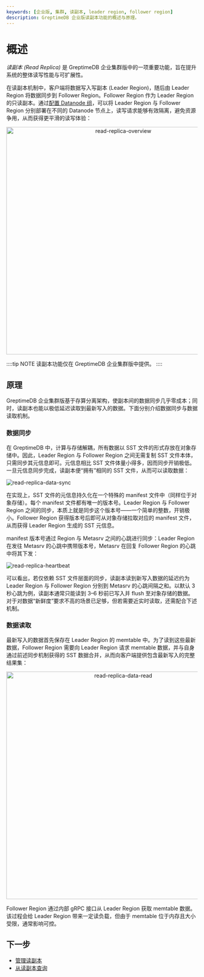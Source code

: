```yaml
---
keywords: [企业版, 集群, 读副本, leader region, follower region]
description: GreptimeDB 企业版读副本功能的概述与原理。
---
```


# 概述

*读副本 (Read Replica)* 是 GreptimeDB 企业集群版中的一项重要功能，旨在提升系统的整体读写性能与可扩展性。

在读副本机制中，客户端将数据写入写副本 (Leader Region)，随后由 Leader Region 将数据同步到 Follower Region。Follower Region 作为 Leader Region 的只读副本。通过[配置 Datanode 组](/enterprise/deployments-administration/deploy-on-kubernetes/configure-datanode-groups.md)，可以将 Leader Region 与 Follower Region 分别部署在不同的 Datanode 节点上，读写请求能够有效隔离，避免资源争用，从而获得更平滑的读写体验：

<p align="center">
    <img src="/read-replica-overview.png" alt="read-replica-overview" width="600"/>
</p>

::::tip NOTE
读副本功能仅在 GreptimeDB 企业集群版中提供。
::::

## 原理

GreptimeDB 企业集群版基于存算分离架构，使副本间的数据同步几乎零成本；同时，读副本也能以极低延迟读取到最新写入的数据。下面分别介绍数据同步与数据读取机制。

### 数据同步

在 GreptimeDB 中，计算与存储解耦，所有数据以 SST 文件的形式存放在对象存储中。因此，Leader Region 与 Follower Region 之间无需复制 SST 文件本体，只需同步其元信息即可。元信息相比 SST 文件体量小得多，因而同步开销极低。一旦元信息同步完成，读副本便“拥有”相同的 SST 文件，从而可以读取数据：

![read-replica-data-sync](/read-replica-data-sync.png)

在实现上，SST 文件的元信息持久化在一个特殊的 manifest 文件中（同样位于对象存储）。每个 manifest 文件都有唯一的版本号。Leader Region 与 Follower Region 之间的同步，本质上就是同步这个版本号——一个简单的整数，开销极小。Follower Region 获得版本号后即可从对象存储拉取对应的 manifest 文件，从而获得 Leader Region 生成的 SST 元信息。

manifest 版本号通过 Region 与 Metasrv 之间的心跳进行同步：Leader Region 在发往 Metasrv 的心跳中携带版本号，Metasrv 在回复 Follower Region 的心跳中将其下发：

![read-replica-heartbeat](/read-replica-heartbeat.png)

可以看出，若仅依赖 SST 文件层面的同步，读副本读到新写入数据的延迟约为 Leader Region 与 Follower Region 分别到 Metasrv 的心跳间隔之和。以默认 3 秒心跳为例，读副本通常只能读到 3–6 秒前已写入并 flush 至对象存储的数据。对于对数据“新鲜度”要求不高的场景已足够，但若需要近实时读取，还需配合下述机制。

### 数据读取

最新写入的数据首先保存在 Leader Region 的 memtable 中。为了读到这些最新数据，Follower Region 需要向 Leader Region 请求 memtable 数据，并与自身通过前述同步机制获得的 SST 数据合并，从而向客户端提供包含最新写入的完整结果集：

<p align="center">
    <img src="/read-replica-data-read.png" alt="read-replica-data-read" width="600"/>
</p>

Follower Region 通过内部 gRPC 接口从 Leader Region 获取 memtable 数据。该过程会给 Leader Region 带来一定读负载，但由于 memtable 位于内存且大小受限，通常影响可控。

## 下一步

* [管理读副本](/enterprise/read-replicas/manage-read-replicas.md)
* [从读副本查询](/enterprise/read-replicas/query-read-replicas.md)


